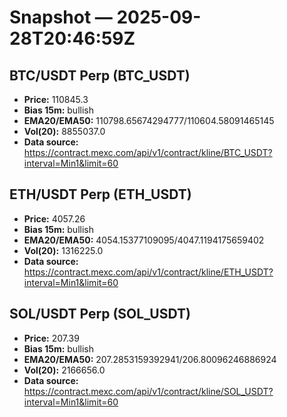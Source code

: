 # Snapshot — 2025-09-28T20:46:59Z

## BTC/USDT Perp (BTC_USDT)
- **Price:** 110845.3
- **Bias 15m:** bullish
- **EMA20/EMA50:** 110798.65674294777/110604.58091465145
- **Vol(20):** 8855037.0
- **Data source:** https://contract.mexc.com/api/v1/contract/kline/BTC_USDT?interval=Min1&limit=60

## ETH/USDT Perp (ETH_USDT)
- **Price:** 4057.26
- **Bias 15m:** bullish
- **EMA20/EMA50:** 4054.15377109095/4047.1194175659402
- **Vol(20):** 1316225.0
- **Data source:** https://contract.mexc.com/api/v1/contract/kline/ETH_USDT?interval=Min1&limit=60

## SOL/USDT Perp (SOL_USDT)
- **Price:** 207.39
- **Bias 15m:** bullish
- **EMA20/EMA50:** 207.2853159392941/206.80096246886924
- **Vol(20):** 2166656.0
- **Data source:** https://contract.mexc.com/api/v1/contract/kline/SOL_USDT?interval=Min1&limit=60
